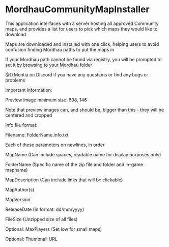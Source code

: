# MordhauCommunityMapInstaller
This application interfaces with a server hosting all approved Community maps, and provides a list for users to pick which maps they would like to download

Maps are downloaded and installed with one click, helping users to avoid confusion finding Mordhau paths to put the maps in

If your Mordhau path cannot be found via registry, you will be prompted to set it by browsing to your Mordhau folder

@D.Mentia on Discord if you have any questions or find any bugs or problems




Important information:

Preview image minimum size: 698, 146

Note that preview images can, and should be, bigger than this - they will be centered and cropped


Info file format:

Filename: FolderName.info.txt

Each of these parameters on newlines, in order


MapName (Can include spaces, readable name for display purposes only)

FolderName (Specific name of the zip file and folder and in-game mapname)

MapDescription (Can include links that will be clickable)

MapAuthor(s)

MapVersion

ReleaseDate (In format: dd/mm/yyyy)

FileSize (Unzipped size of all files)

Optional: MaxPlayers (Set low for small maps)

Optional: Thumbnail URL

